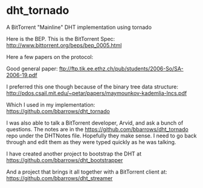 dht_tornado
===========

A BitTorrent "Mainline" DHT implementation using tornado

Here is the BEP. This is the BitTorrent Spec: http://www.bittorrent.org/beps/bep_0005.html

Here a few papers on the protocol:

Good general paper: ftp://ftp.tik.ee.ethz.ch/pub/students/2006-So/SA-2006-19.pdf

I preferred this one though because of the binary tree data structure: http://pdos.csail.mit.edu/~petar/papers/maymounkov-kademlia-lncs.pdf

Which I used in my implementation: https://github.com/bbarrows/dht_tornado

I was also able to talk a BitTorrent developer, Arvid, and ask a bunch of questions. 
The notes are in the https://github.com/bbarrows/dht_tornado repo under the DHTNotes file. 
Hopefully they make sense. I need to go back through and edit them as they were typed quickly
as he was talking.

I have created another project to bootstrap the DHT at https://github.com/bbarrows/dht_bootstrapper

And a project that brings it all together with a BitTorrent client at: https://github.com/bbarrows/dht_streamer
